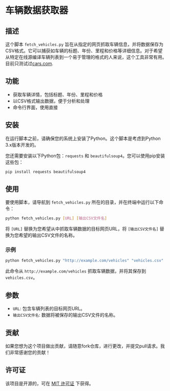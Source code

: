 
# 车辆数据获取器

## 描述

这个脚本 `fetch_vehicles.py` 旨在从指定的网页抓取车辆信息，并将数据保存为CSV格式。它可以捕获如车辆的标题、年份、里程和价格等详细信息。对于希望从特定在线源编译车辆列表到一个易于管理的格式的人来说，这个工具非常有用。目前只测试过[cars.com](https://www.cars.com/).

## 功能

- 获取车辆详情，包括标题、年份、里程和价格
- 以CSV格式输出数据，便于分析和处理
- 命令行界面，使用直接

## 安装

在运行脚本之前，请确保您的系统上安装了Python。这个脚本是考虑到Python 3.x版本开发的。

您还需要安装以下Python包：`requests` 和 `beautifulsoup4`。您可以使用pip安装这些包：

```bash
pip install requests beautifulsoup4
```

## 使用

要使用脚本，请导航到 `fetch_vehicles.py` 所在的目录，并在终端中运行以下命令：

```bash
python fetch_vehicles.py [URL] [输出CSV文件名]
```

将 `[URL]` 替换为您希望从中抓取车辆数据的目标网页URL，将 `[输出CSV文件名]` 替换为您希望的输出CSV文件的名称。

### 示例

```bash
python fetch_vehicles.py "http://example.com/vehicles" "vehicles.csv"
```

此命令从 `http://example.com/vehicles` 抓取车辆数据，并将其保存到 `vehicles.csv`。

## 参数

- `URL`: 包含车辆列表的目标网页URL。
- `输出CSV文件名`: 数据将被保存的输出CSV文件的名称。

## 贡献

如果您想为这个项目做出贡献，请随意fork仓库，进行更改，并提交pull请求。我们非常感谢您的贡献！

## 许可证

该项目是开源的，可在 [MIT 许可证](LICENSE) 下获得。
